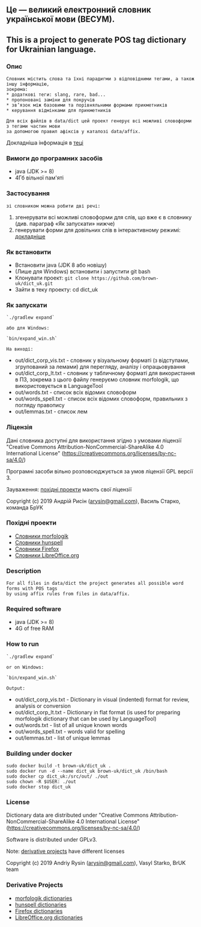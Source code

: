 ## Це — великий електронний словник української мови (ВЕСУМ). ##

## This is a project to generate POS tag dictionary for Ukrainian language. ##



### Опис ###
    Словник містить слова та їхні парадигми з відповідними тегами, а також іншу інформацію,
    зокрема:
    * додаткові теги: slang, rare, bad...
    * пропоновані заміни для покручів
    * зв’язок між базовими та порівняльними формами прикметників
    * керування відмінками для прикметників

    Для всіх файлів в data/dict цей проект генерує всі можливі словоформи з тегами частин мови
    за допомогою правил афіксів у каталозі data/affix.


Докладніша інформація в [теці](doc)


### Вимоги до програмних засобів ###
* java (JDK >= 8)
* 4Гб вільної пам'яті


### Застосування ###
    зі словником можна робити дві речі:
1. згенерувати всі можливі словоформи для слів, що вже є в словнику (див. параграф «Як запускати» нижче)
2. генерувати форми для довільних слів в інтерактивному режимі: [докладніше](doc/interactive_mode.md)


### Як встановити ###
* Встановити java (JDK 8 або новішу)
* (Лише для Windows) встановити і запустити git bash
* Клонувати проект: `git clone https://github.com/brown-uk/dict_uk.git`
* Зайти в теку проекту: cd dict_uk

### Як запускати ###

    `./gradlew expand`
    
    або для Windows:
    
    `bin/expand_win.sh`

    На виході:

* out/dict_corp_vis.txt - словник у візуальному форматі (з відступами, згрупований за лемами) для перегляду, аналізу і опрацьовування
* out/dict_corp_lt.txt - словник у табличному форматі для використання в ПЗ, зокрема з цього файлу генеруємо словник morfologik, що використовується в LanguageTool
* out/words.txt - список всіх відомих словоформ
* out/words_spell.txt - список всіх відомих словоформ, правильних з погляду правопису
* out/lemmas.txt - список лем

### Ліцензія ###

Дані словника доступні для використання згідно з умовами ліцензії "Creative Commons Attribution-NonCommercial-ShareAlike 4.0 International License" (https://creativecommons.org/licenses/by-nc-sa/4.0/)

Програмні засоби вільно розповсюджується за умов ліцензії GPL версії 3.

Зауваження: [похідні проекти](distr/) мають свої ліцензії

Copyright (c) 2019 Андрій Рисін (arysin@gmail.com), Василь Старко, команда БрУК

### Похідні проекти ###

* [Словники morfologik](distr/morfologik-ukrainian/README.md)
* [Словники hunspell](distr/hunspell/README.md)
* [Словники Firefox](distr/mozilla/README.md)
* [Словники LibreOffice.org](distr/openoffice.org/README.md)


### Description ###
    For all files in data/dict the project generates all possible word forms with POS tags
    by using affix rules from files in data/affix.


### Required software ###
* java (JDK >= 8)
* 4G of free RAM


### How to run ###
    `./gradlew expand`

    or on Windows:

    `bin/expand_win.sh`

    Output:

* out/dict_corp_vis.txt - Dictionary in visual (indented) format for review, analysis or conversion
* out/dict_corp_lt.txt - Dictionary in flat format (is used for preparing morfologik dictionary that can be used by LanguageTool)
* out/words.txt - list of all unique known words
* out/words_spell.txt - words valid for spelling
* out/lemmas.txt - list of unique lemmas

### Building under docker ###

```
sudo docker build -t brown-uk/dict_uk .
sudo docker run -d --name dict_uk brown-uk/dict_uk /bin/bash
sudo docker cp dict_uk:/src/out/ ./out
sudo chown -R $USER: ./out
sudo docker stop dict_uk
```

### License ###

Dictionary data are distributed under "Creative Commons Attribution-NonCommercial-ShareAlike 4.0 International License" (https://creativecommons.org/licenses/by-nc-sa/4.0/)

Software is distributed under GPLv3.

Note: [derivative projects](distr/) have different licenses


Copyright (c) 2019 Andriy Rysin (arysin@gmail.com), Vasyl Starko, BrUK team

### Derivative Projects ###

* [morfologik dictionaries](distr/morfologik-ukrainian/README.md)
* [hunspell dictionaries](distr/hunspell/README.md)
* [Firefox dictionaries](distr/mozilla/README.md)
* [LibreOffice.org dictionaries](distr/openoffice.org/README.md)

